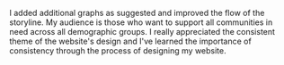 I added additional graphs as suggested and improved the flow of the storyline. My audience is those who want to support all communities in need across all demographic groups. I really appreciated the consistent theme of the website's design and I've learned the importance of consistency through the process of designing my website. 
